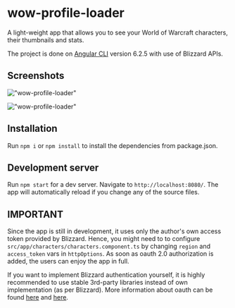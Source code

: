 # wow-profile-loader

A light-weight app that allows you to see your World of Warcraft characters, their thumbnails and stats.

The project is done on [Angular CLI](https://github.com/angular/angular-cli) version 6.2.5 with use of Blizzard APIs.


## Screenshots

!["wow-profile-loader"](https://github.com/maxnechaev/wow-profile-loader/blob/master/src/assets/screenshots/scrn_1.png)

!["wow-profile-loader"](https://github.com/maxnechaev/wow-profile-loader/blob/master/src/assets/screenshots/scrn_2.png)


## Installation

Run `npm i` or `npm install` to install the dependencies from package.json.


## Development server

Run `npm start` for a dev server. Navigate to `http://localhost:8080/`. The app will automatically reload if you change any of the source files.


## IMPORTANT

Since the app is still in development, it uses only the author's own access token provided by Blizzard. Hence, you might need to to configure `src/app/characters/characters.component.ts` by changing `region` and `access_token` vars in `httpOptions`. As soon as oauth 2.0 authorization is added, the users can enjoy the app in full.

If you want to implement Blizzard authentication yourself, it is highly recommended to use stable 3rd-party libraries instead of own implementation (as per Blizzard). More information about oauth can be found [here](https://us.battle.net/forums/en/bnet/15051532/) and [here](https://develop.battle.net/documentation/guides/using-oauth/authorization-code-flow).
